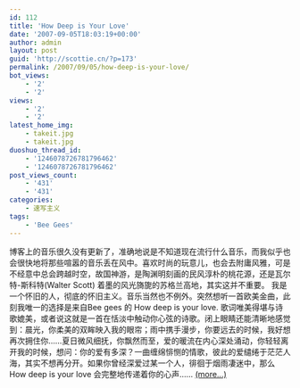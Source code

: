 ```yaml
---
id: 112
title: 'How Deep is Your Love'
date: '2007-09-05T18:03:19+00:00'
author: admin
layout: post
guid: 'http://scottie.cn/?p=173'
permalink: /2007/09/05/how-deep-is-your-love/
bot_views:
    - '2'
    - '2'
views:
    - '2'
    - '2'
latest_home_img:
    - takeit.jpg
    - takeit.jpg
duoshuo_thread_id:
    - '1246078726781796462'
    - '1246078726781796462'
post_views_count:
    - '431'
    - '431'
categories:
    - 速写主义
tags:
    - 'Bee Gees'
---
```


博客上的音乐很久没有更新了，准确地说是不知道现在流行什么音乐，而我似乎也会很快地将那些喧嚣的音乐丢在风中。喜欢时尚的玩意儿，也会去附庸风雅，可是不经意中总会跨越时空，故国神游，是陶渊明刻画的民风淳朴的桃花源，还是瓦尔特-斯科特(Walter Scott) 着墨的风光旖旎的苏格兰高地，其实这并不重要。 我是一个怀旧的人，彻底的怀旧主义。音乐当然也不例外。突然想听一首欧美金曲，此刻我唯一的选择是来自Bee gees 的 How deep is your love. 歌词唯美得堪与诗歌媲美，或者说这就是一首在恬淡中触动你心弦的诗歌。闭上眼睛还能清晰地感觉到：晨光，你柔美的双眸映入我的眼帘；雨中携手漫步，你要远去的时候，我好想再次拥住你……夏日微风细抚，你飘然而至，爱的暖流在内心深处涌动，你轻轻离开我的时候，想问：你的爱有多深？一曲缠绵悱恻的情歌，彼此的爱缱绻于茫茫人海，其实不想再分开。如果你曾经深爱过某一个人，徘徊于烟雨凄迷中，那么How deep is your love 会完整地传递着你的心声…… [<span aria-label="Continue reading How Deep is Your Love">(more…)</span>](http://farbank.net/2007/09/05/how-deep-is-your-love/#more-112)